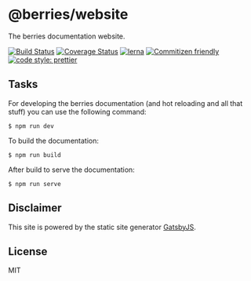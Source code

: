 # @berries/website

The berries documentation website.

[![Build Status][bsurl]][bsimg]
[![Coverage Status][csimg]][csurl]
[![lerna][lnimg]][lnurl]
[![Commitizen friendly][cfimg]][cfurl]
[![code style: prettier][ptimg]][pturl]

## Tasks

For developing the berries documentation (and hot reloading and all that stuff) you can use the following command:

```shell
$ npm run dev
```

To build the documentation:

```shell
$ npm run build
```

After build to serve the documentation:

```shell
$ npm run serve
```

## Disclaimer

This site is powered by the static site generator [GatsbyJS][gburl].

## License

MIT

[bsurl]: https://travis-ci.org/MartinHelmut/berries.svg?branch=master
[bsimg]: https://travis-ci.org/MartinHelmut/berries
[csimg]: https://coveralls.io/repos/github/MartinHelmut/berries/badge.svg?branch=master
[csurl]: https://coveralls.io/github/MartinHelmut/berries?branch=master
[lnimg]: https://img.shields.io/badge/maintained%20with-lerna-cc00ff.svg
[lnurl]: https://lernajs.io/
[cfimg]: https://img.shields.io/badge/commitizen-friendly-brightgreen.svg
[cfurl]: http://commitizen.github.io/cz-cli/
[ptimg]: https://img.shields.io/badge/code_style-prettier-ff69b4.svg
[pturl]: https://github.com/prettier/prettier
[gburl]: https://www.gatsbyjs.org/
